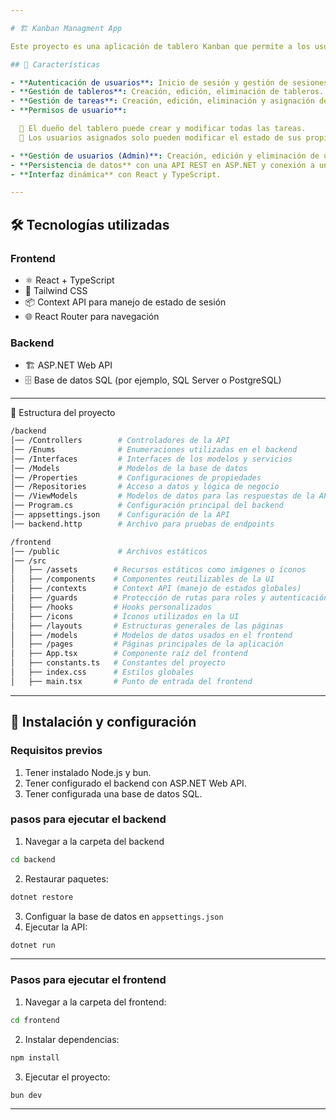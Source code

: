```yaml
---

# 🏗️ Kanban Managment App

Este proyecto es una aplicación de tablero Kanban que permite a los usuarios gestionar tareas en diferentes tableros. Los administradores pueden gestionar usuarios y los dueños de tableros pueden administrar todas las tareas dentro de sus tableros.

## 🚀 Características

- **Autenticación de usuarios**: Inicio de sesión y gestión de sesiones.
- **Gestión de tableros**: Creación, edición, eliminación de tableros.
- **Gestión de tareas**: Creación, edición, eliminación y asignación de tareas.
- **Permisos de usuario**:

  🔹 El dueño del tablero puede crear y modificar todas las tareas.
  🔹 Los usuarios asignados solo pueden modificar el estado de sus propias tareas.

- **Gestión de usuarios (Admin)**: Creación, edición y eliminación de usuarios (solo accesible por administradores).
- **Persistencia de datos** con una API REST en ASP.NET y conexión a una base de datos.
- **Interfaz dinámica** con React y TypeScript.

---
```


## 🛠 Tecnologías utilizadas

### Frontend

- ⚛ React + TypeScript
- 🎨 Tailwind CSS
- 📦 Context API para manejo de estado de sesión
- 🌐 React Router para navegación

### Backend

- 🏗️ ASP.NET Web API
- 🗄️ Base de datos SQL (por ejemplo, SQL Server o PostgreSQL)

---

📂 Estructura del proyecto

```bash
/backend
│── /Controllers        # Controladores de la API
│── /Enums              # Enumeraciones utilizadas en el backend
│── /Interfaces         # Interfaces de los modelos y servicios
│── /Models             # Modelos de la base de datos
│── /Properties         # Configuraciones de propiedades
│── /Repositories       # Acceso a datos y lógica de negocio
│── /ViewModels         # Modelos de datos para las respuestas de la API
│── Program.cs          # Configuración principal del backend
│── appsettings.json    # Configuración de la API
│── backend.http        # Archivo para pruebas de endpoints

/frontend
│── /public             # Archivos estáticos
│── /src
│   ├── /assets        # Recursos estáticos como imágenes o íconos
│   ├── /components    # Componentes reutilizables de la UI
│   ├── /contexts      # Context API (manejo de estados globales)
│   ├── /guards        # Protección de rutas para roles y autenticación
│   ├── /hooks         # Hooks personalizados
│   ├── /icons         # Íconos utilizados en la UI
│   ├── /layouts       # Estructuras generales de las páginas
│   ├── /models        # Modelos de datos usados en el frontend
│   ├── /pages         # Páginas principales de la aplicación
│   ├── App.tsx        # Componente raíz del frontend
│   ├── constants.ts   # Constantes del proyecto
│   ├── index.css      # Estilos globales
│   ├── main.tsx       # Punto de entrada del frontend

```

---

## 📌 Instalación y configuración

### Requisitos previos

1. Tener instalado Node.js y bun.
2. Tener configurado el backend con ASP.NET Web API.
3. Tener configurada una base de datos SQL.

### pasos para ejecutar el backend

1. Navegar a la carpeta del backend

```sh
cd backend
```

2. Restaurar paquetes:

```sh
dotnet restore
```

3. Configuar la base de datos en `appsettings.json`
4. Ejecutar la API:

```sh
dotnet run
```

---

### Pasos para ejecutar el frontend

1. Navegar a la carpeta del frontend:

```sh
cd frontend
```

2. Instalar dependencias:

```sh
npm install
```

3. Ejecutar el proyecto:

```sh
bun dev
```

---
